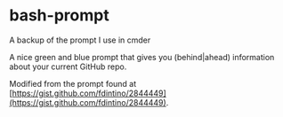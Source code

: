# bash-prompt
A backup of the prompt I use in cmder

A nice green and blue prompt that gives you (behind|ahead) information about your current GitHub repo.

Modified from the prompt found at [https://gist.github.com/fdintino/2844449](https://gist.github.com/fdintino/2844449).
